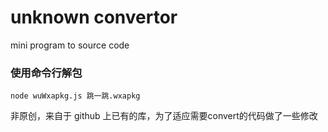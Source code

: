 # unknown convertor
mini program to source code

### 使用命令行解包

~~~
node wuWxapkg.js 跳一跳.wxapkg
~~~

非原创，来自于 github 上已有的库，为了适应需要convert的代码做了一些修改